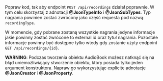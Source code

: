 Popraw kod, tak aby endpoint `POST /api/recordings` działał poprawnie. W tym celu skorzystaj z adnotacji **@JsonTypeInfo** i **@JsonSubTypes**. Typ nagrania powinien zostać zwrócony jako część requesta pod nazwą `recordingType`.

W momencie, gdy pobrane zostaną wszystkie nagrania jedyne informacje jakie powinny zostać zwrócone to external id oraz tytuł nagrania. Pozostałe informacje powinny być dostępne tylko wtedy gdy zostanie użyty endpoint `GET /api/recordings/{id}`.

**WARNING**: Podczas tworzenia obiektu AudioBook możesz natknąć się na błąd uniemożliwiający stworzenie obiektu, który posiada tylko jeden argument konstruktora. Napraw go wykorzystując explicite adnotacje **@JsonCreator** i **@JsonProperty**. 